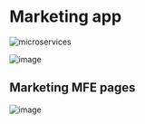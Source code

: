 # Marketing app

![microservices](https://github.com/chagins/microfrontends/assets/46863533/f6debf3d-720b-474f-90d0-1bbcb0a3713f)

![image](https://github.com/chagins/microfrontends/assets/46863533/3f82f713-9e0f-499a-a249-ecbf32e2dc17)

## Marketing MFE pages

![image](https://github.com/chagins/microfrontends/assets/46863533/42010e33-9488-414d-93ab-bc385888c0d1)

